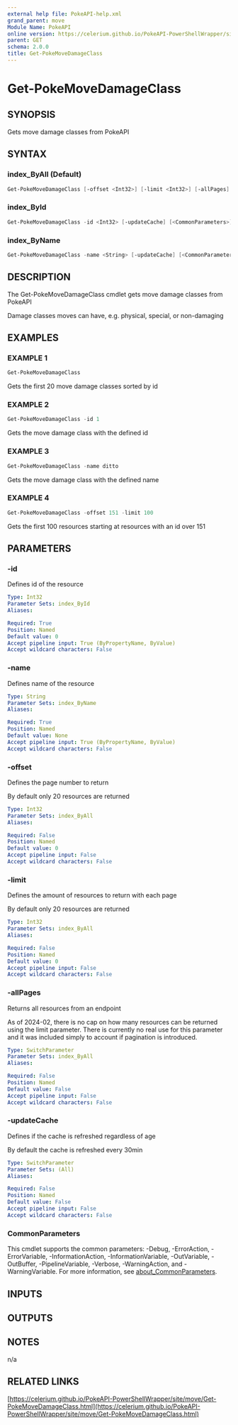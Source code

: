 ```yaml
---
external help file: PokeAPI-help.xml
grand_parent: move
Module Name: PokeAPI
online version: https://celerium.github.io/PokeAPI-PowerShellWrapper/site/move/Get-PokeMoveDamageClass.html
parent: GET
schema: 2.0.0
title: Get-PokeMoveDamageClass
---
```


# Get-PokeMoveDamageClass

## SYNOPSIS
Gets move damage classes from PokeAPI

## SYNTAX

### index_ByAll (Default)
```powershell
Get-PokeMoveDamageClass [-offset <Int32>] [-limit <Int32>] [-allPages] [-updateCache] [<CommonParameters>]
```

### index_ById
```powershell
Get-PokeMoveDamageClass -id <Int32> [-updateCache] [<CommonParameters>]
```

### index_ByName
```powershell
Get-PokeMoveDamageClass -name <String> [-updateCache] [<CommonParameters>]
```

## DESCRIPTION
The Get-PokeMoveDamageClass cmdlet gets move damage classes from PokeAPI

Damage classes moves can have, e.g.
physical, special, or non-damaging

## EXAMPLES

### EXAMPLE 1
```powershell
Get-PokeMoveDamageClass
```

Gets the first 20 move damage classes sorted by id

### EXAMPLE 2
```powershell
Get-PokeMoveDamageClass -id 1
```

Gets the move damage class with the defined id

### EXAMPLE 3
```powershell
Get-PokeMoveDamageClass -name ditto
```

Gets the move damage class with the defined name

### EXAMPLE 4
```powershell
Get-PokeMoveDamageClass -offset 151 -limit 100
```

Gets the first 100 resources starting at resources with
an id over 151

## PARAMETERS

### -id
Defines id of the resource

```yaml
Type: Int32
Parameter Sets: index_ById
Aliases:

Required: True
Position: Named
Default value: 0
Accept pipeline input: True (ByPropertyName, ByValue)
Accept wildcard characters: False
```

### -name
Defines name of the resource

```yaml
Type: String
Parameter Sets: index_ByName
Aliases:

Required: True
Position: Named
Default value: None
Accept pipeline input: True (ByPropertyName, ByValue)
Accept wildcard characters: False
```

### -offset
Defines the page number to return

By default only 20 resources are returned

```yaml
Type: Int32
Parameter Sets: index_ByAll
Aliases:

Required: False
Position: Named
Default value: 0
Accept pipeline input: False
Accept wildcard characters: False
```

### -limit
Defines the amount of resources to return with each page

By default only 20 resources are returned

```yaml
Type: Int32
Parameter Sets: index_ByAll
Aliases:

Required: False
Position: Named
Default value: 0
Accept pipeline input: False
Accept wildcard characters: False
```

### -allPages
Returns all resources from an endpoint

As of 2024-02, there is no cap on how many resources can be
returned using the limit parameter.
There is currently no real
use for this parameter and it was included simply to account if
pagination is introduced.

```yaml
Type: SwitchParameter
Parameter Sets: index_ByAll
Aliases:

Required: False
Position: Named
Default value: False
Accept pipeline input: False
Accept wildcard characters: False
```

### -updateCache
Defines if the cache is refreshed regardless of age

By default the cache is refreshed every 30min

```yaml
Type: SwitchParameter
Parameter Sets: (All)
Aliases:

Required: False
Position: Named
Default value: False
Accept pipeline input: False
Accept wildcard characters: False
```

### CommonParameters
This cmdlet supports the common parameters: -Debug, -ErrorAction, -ErrorVariable, -InformationAction, -InformationVariable, -OutVariable, -OutBuffer, -PipelineVariable, -Verbose, -WarningAction, and -WarningVariable. For more information, see [about_CommonParameters](http://go.microsoft.com/fwlink/?LinkID=113216).

## INPUTS

## OUTPUTS

## NOTES
n/a

## RELATED LINKS

[https://celerium.github.io/PokeAPI-PowerShellWrapper/site/move/Get-PokeMoveDamageClass.html](https://celerium.github.io/PokeAPI-PowerShellWrapper/site/move/Get-PokeMoveDamageClass.html)

